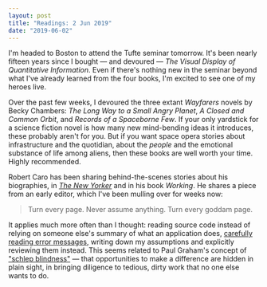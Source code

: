 ```yaml
---
layout: post
title: "Readings: 2 Jun 2019"
date: "2019-06-02"
---
```


I'm headed to Boston to attend the Tufte seminar tomorrow. It's been nearly fifteen years since I bought — and devoured — _The Visual Display of Quantitative Information_. Even if there's nothing new in the seminar beyond what I've already learned from the four books, I'm excited to see one of my heroes live.

Over the past few weeks, I devoured the three extant _Wayfarers_ novels by Becky Chambers: _The Long Way to a Small Angry Planet_, _A Closed and Common Orbit_, and _Records of a Spaceborne Few_. If your only yardstick for a science fiction novel is how many new mind-bending ideas it introduces, these probably aren't for you. But if you want space opera stories about infrastructure and the quotidian, about the _people_ and the emotional substance of life among aliens, then these books are well worth your time. Highly recommended.

Robert Caro has been sharing behind-the-scenes stories about his biographies, in [_The New Yorker_][1] and in his book _Working_. He shares a piece from an early editor, which I've been mulling over for weeks now:

> Turn every page. Never assume anything. Turn every goddam page.

It applies much more often than I thought: reading source code instead of relying on someone else's summary of what an application does, [carefully reading error messages][3], writing down my assumptions and explicitly reviewing them instead. This seems related to Paul Graham's concept of ["schlep blindness"][4] — that opportunities to make a difference are hidden in plain sight, in bringing diligence to tedious, dirty work that no one else wants to do.

[1]: https://www.newyorker.com/magazine/2019/01/28/the-secrets-of-lyndon-johnsons-archives
[2]: https://kottke.org/19/01/how-the-relentless-robert-caro-turns-every-page-in-pursuit-of-powerful-prey
[3]: https://twitter.com/KrystalSmith__/status/1133494590781186049
[4]: http://paulgraham.com/schlep.html
